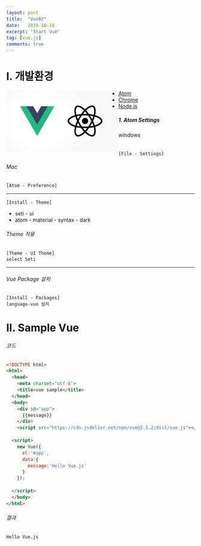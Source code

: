 ```yaml
---
layout: post
title:  "Vue02"
date:   2019-10-10
excerpt: "Start Vue"
tag: [vue.js]
comments: true
---
```








#  I. 개발환경

<img src="../assets/img/pic/atom+vue.png" style="width:300px;float:left">

+ [Atom]([https://atom.io](https://atom.io/))
+ [Chrome](https://www.google.com/intl/ko/chrome/)
+ [Node.js](https://nodejs.org/ko/)



##### 1. Atom Settings

###### windows

```
[File - Settings]
```

###### Mac

```
[Atom - Preference]
```

<hr>

```
[Install - Theme]
```

+ seti - ui
+ atom - material - syntax - dark

###### Theme 적용

```
[Theme - UI Theme]
select Seti
```

<hr>

###### Vue Package 설치

```ㅑㅜ
[Install - Packages]
language-vue 설치
```



# II. Sample Vue

###### 코드

```html
<!DOCTYPE html>
<html>
  <head>
    <meta charset="utf-8">
    <title>vue sample</title>
  </head>
  <body>
    <div id="app">
      {{message}}
    </div>
    <script src="https://cdn.jsdelivr.net/npm/vue@2.5.2/dist/vue.js"></script>

  <script>
    new Vue({
      el:'#app',
      data:{
        message:'Hello Vue.js'
      }
    });

  </script>
  </body>
</html>
```

###### 결과

```
Hello Vue.js
```

